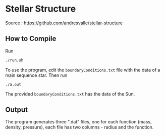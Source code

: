 # Stellar Structure

Source : https://github.com/andresvalle/stellar-structure

## How to Compile

Run

```bash
./run.sh
```

To use the program, edit the `boundaryConditions.txt` file with the data of a main sequence star. Then run

```
./a.out
```

The provided `boundaryConditions.txt` has the data of the Sun.

## Output

The program generates three ".dat" files, one for each function (mass, density, pressure), each file has two columns - radius and the function.
